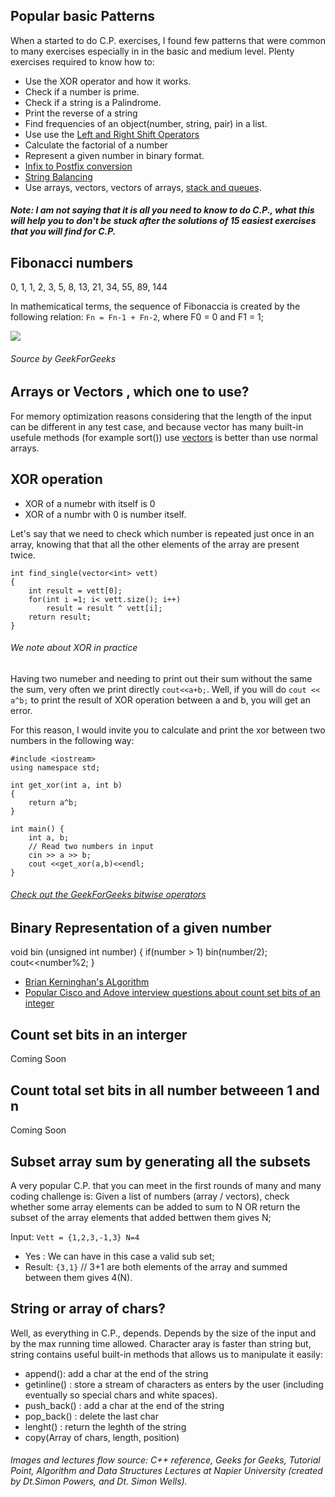 ## Popular basic Patterns

When a started to do C.P. exercises, I found few patterns that were common to many exercises especially in in the basic and medium level. Plenty exercises required to know how to:
* Use the XOR operator and how it works.
* Check if a number is prime.
* Check if a string is a Palindrome.
* Print the reverse of a string
* Find frequencies of an object(number, string, pair) in a list.
* Use use the [Left and Right Shift Operators](https://docs.microsoft.com/en-us/cpp/cpp/left-shift-and-right-shift-operators-input-and-output?view=vs-2019)
* Calculate the factorial of a number
* Represent a given number in binary format.
* [Infix to Postfix conversion](https://www.geeksforgeeks.org/stack-set-2-infix-to-postfix/)
* [String Balancing](https://www.geeksforgeeks.org/check-for-balanced-parentheses-in-an-expression/)
* Use arrays, vectors, vectors of arrays, [stack and queues](Lectures04.md).

##### Note: I am not saying that it is all you need to know to do C.P., what this will help you to don't be stuck after the solutions of 15 easiest exercises that you will find for C.P.

## Fibonacci numbers

0, 1, 1, 2, 3, 5, 8, 13, 21, 34, 55, 89, 144

In mathemicatical terms, the sequence of Fibonaccia is created by the following relation:
```Fn = Fn-1 + Fn-2```, where F0 = 0 and F1 = 1; 

[![](http://img.youtube.com/vi/LwZRsM7qhrI/0.jpg)](http://www.youtube.com/watch?v=LwZRsM7qhrI "FibonacciVideo")
###### Source by GeekForGeeks

## Arrays or Vectors , which one to use?

For memory optimization reasons considering that the length of the input can be different in any test case, and because vector has many built-in usefule methods (for example sort()) use [vectors](https://en.cppreference.com/w/cpp/container/vector) is better than use normal arrays.  

 


## XOR operation 

* XOR of a numebr with itself is 0
* XOR of a numbr with 0 is number itself. 

Let's say that we need to check which number is repeated just once in an array, knowing that that
all the other elements of the array are present twice. 

```
int find_single(vector<int> vett)
{
    int result = vett[0];
    for(int i =1; i< vett.size(); i++)
        result = result ^ vett[i];
    return result; 
}
```

###### We note about XOR in practice
Having two numeber and needing to print out their sum without the same the sum, very often we print directly ```cout<<a+b;```.
Well, if you will do ```cout << a^b;``` to print the result of XOR operation between a and b, you will get an error.

For this reason, I would invite you to calculate and print the xor between two numbers in the following way:
```
#include <iostream>
using namespace std;

int get_xor(int a, int b)
{
	return a^b;
}

int main() {
	int a, b;
	// Read two numbers in input
	cin >> a >> b;
	cout <<get_xor(a,b)<<endl;
}
```


###### [Check out the GeekForGeeks bitwise operators](https://www.geeksforgeeks.org/bitwise-operators-in-c-cpp/)


## Binary Representation of a given number
void bin (unsigned int number)
{
    if(number > 1)
        bin(number/2);
    cout<<number%2;
}

* [Brian Kerninghan's ALgorithm](https://www.geeksforgeeks.org/count-set-bits-in-an-integer/)
* [Popular Cisco and Adove interview questions about count set bits of an integer ](https://www.geeksforgeeks.org/count-set-bits-integer-using-lookup-table/)

## Count set bits in an interger

Coming Soon 

## Count total set bits in all number betweeen 1 and n 

Coming Soon

## Subset array sum by generating all the subsets

A very popular C.P. that you can meet in the first rounds of many and many coding challenge is: Given a list of numbers (array / vectors), check whether some array elements can be added to sum to N OR return the subset of the array elements that added bettwen them gives N; 

Input: ```Vett = {1,2,3,-1,3} N=4  ```
* Yes : We can have in this case a valid sub set;
* Result: ```{3,1}``` // 3+1 are both elements of the array and summed between them gives 4(N).


## String or array of chars?

Well, as everything in C.P., depends. Depends by the size of the input and by the max running time allowed. 
Character aray is faster than string but, string contains useful built-in methods that allows us to manipulate it easily:
* append(): add a char at the end of the string
* getinline() : store a stream of characters as enters by the user (including eventually so special chars and white spaces). 
* push_back() : add a char at the end of the string
* pop_back() : delete the last char
* lenght() : return the leghth of the string
* copy(Array of chars, length, position)


###### Images and lectures flow source: C++ reference, Geeks for Geeks, Tutorial Point, Algorithm and Data Structures Lectures at Napier University (created by Dt.Simon Powers, and Dt. Simon Wells).